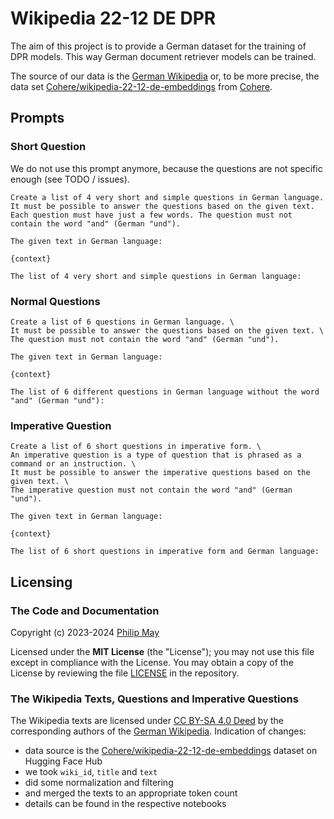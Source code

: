 # Wikipedia 22-12 DE DPR

The aim of this project is to provide a German dataset for the training of DPR models.
This way German document retriever models can be trained.

The source of our data is the [German Wikipedia](https://de.wikipedia.org/)
or, to be more precise, the data set
[Cohere/wikipedia-22-12-de-embeddings](https://huggingface.co/datasets/Cohere/wikipedia-22-12-de-embeddings)
from [Cohere](https://cohere.com/).

## Prompts

### Short Question

We do not use this prompt anymore, because the questions are not specific enough
(see TODO / issues).

```text
Create a list of 4 very short and simple questions in German language. It must be possible to answer the questions based on the given text.
Each question must have just a few words. The question must not contain the word "and" (German "und").

The given text in German language:

{context}

The list of 4 very short and simple questions in German language:
```

### Normal Questions

```text
Create a list of 6 questions in German language. \
It must be possible to answer the questions based on the given text. \
The question must not contain the word "and" (German "und").

The given text in German language:

{context}

The list of 6 different questions in German language without the word "and" (German "und"):
```

### Imperative Question

```text
Create a list of 6 short questions in imperative form. \
An imperative question is a type of question that is phrased as a command or an instruction. \
It must be possible to answer the imperative questions based on the given text. \
The imperative question must not contain the word "and" (German "und").

The given text in German language:

{context}

The list of 6 short questions in imperative form and German language:
```

## Licensing

### The Code and Documentation

Copyright (c) 2023-2024 [Philip May](https://may.la/)

Licensed under the **MIT License** (the "License"); you may not use this file except in compliance with the License.
You may obtain a copy of the License by reviewing the file
[LICENSE](https://github.com/telekom/mltb2/blob/main/LICENSE) in the repository.

### The Wikipedia Texts, Questions and Imperative Questions

The Wikipedia texts are licensed under [CC BY-SA 4.0 Deed](https://creativecommons.org/licenses/by-sa/4.0/deed)
by the corresponding authors of the [German Wikipedia](https://de.wikipedia.org/).
Indication of changes:

- data source is the [Cohere/wikipedia-22-12-de-embeddings](https://huggingface.co/datasets/Cohere/wikipedia-22-12-de-embeddings) dataset on Hugging Face Hub
- we took `wiki_id`, `title` and `text`
- did some normalization and filtering
- and merged the texts to an appropriate token count
- details can be found in the respective notebooks
